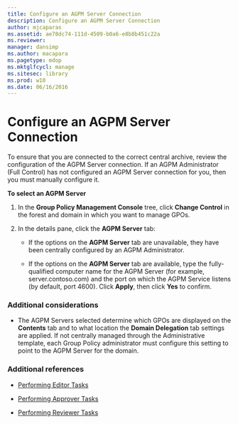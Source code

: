 ```yaml
---
title: Configure an AGPM Server Connection
description: Configure an AGPM Server Connection
author: mjcaparas
ms.assetid: ae78dc74-111d-4509-b0a6-e8b8b451c22a
ms.reviewer: 
manager: dansimp
ms.author: macapara
ms.pagetype: mdop
ms.mktglfcycl: manage
ms.sitesec: library
ms.prod: w10
ms.date: 06/16/2016
---
```



# Configure an AGPM Server Connection


To ensure that you are connected to the correct central archive, review the configuration of the AGPM Server connection. If an AGPM Administrator (Full Control) has not configured an AGPM Server connection for you, then you must manually configure it.

**To select an AGPM Server**

1.  In the **Group Policy Management Console** tree, click **Change Control** in the forest and domain in which you want to manage GPOs.

2.  In the details pane, click the **AGPM Server** tab:

    -   If the options on the **AGPM Server** tab are unavailable, they have been centrally configured by an AGPM Administrator.

    -   If the options on the **AGPM Server** tab are available, type the fully-qualified computer name for the AGPM Server (for example, server.contoso.com) and the port on which the AGPM Service listens (by default, port 4600). Click **Apply**, then click **Yes** to confirm.

### Additional considerations

-   The AGPM Servers selected determine which GPOs are displayed on the **Contents** tab and to what location the **Domain Delegation** tab settings are applied. If not centrally managed through the Administrative template, each Group Policy administrator must configure this setting to point to the AGPM Server for the domain.

### Additional references

-   [Performing Editor Tasks](performing-editor-tasks-agpm30ops.md)

-   [Performing Approver Tasks](performing-approver-tasks-agpm30ops.md)

-   [Performing Reviewer Tasks](performing-reviewer-tasks-agpm30ops.md)

 

 






